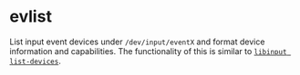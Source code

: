 # evlist

List input event devices under `/dev/input/eventX` and format device information and capabilities. The functionality of
this is similar to [`libinput list-devices`][list-devices].

[list-devices]: https://wayland.freedesktop.org/libinput/doc/latest/tools.html#libinput-list-devices